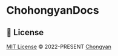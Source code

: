 # ChohongyanDocs

## 📄 License

[MIT License](https://github.com/ChongYanOvO/chongyandocs/blob/master/LICENSE) © 2022-PRESENT [Chongyan](https://github.com/ChongYanOvO/)